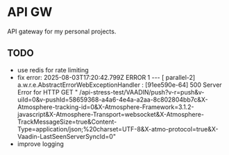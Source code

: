 # API GW

API gateway for my personal projects.

## TODO

- use redis for rate limiting
- fix error: 2025-08-03T17:20:42.799Z ERROR 1 --- [     parallel-2]
  a.w.r.e.AbstractErrorWebExceptionHandler : [91ee590e-64]  500 Server Error for HTTP GET "
  /api-stress-test/VAADIN/push?v-r=push&v-uiId=0&v-pushId=58659368-a4a6-4e4a-a2aa-8c802804bb7c&X-Atmosphere-tracking-id=0&X-Atmosphere-Framework=3.1.2-javascript&X-Atmosphere-Transport=websocket&X-Atmosphere-TrackMessageSize=true&Content-Type=application/json;%20charset=UTF-8&X-atmo-protocol=true&X-Vaadin-LastSeenServerSyncId=0"
- improve logging